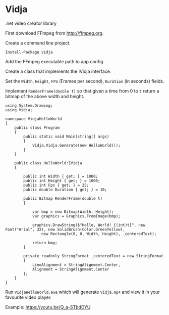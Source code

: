# Vidja
.net video creator library

First download FFmpeg from http://ffmpeg.org.

Create a command line project.

    Install-Package vidja

Add the FFmpeg executable path to app.config

Create a class that implements the IVidja interface.

Set the `Width`, `Height`, `FPS` (Frames per second), `Duration` (in seconds) fields.

Implement `RenderFrame(double t)` so that given a time from 0 to `t` return a bitmap of the above width and height.

    using System.Drawing;
    using Vidja;

    namespace VidjaHelloWorld
    {
        public class Program
        {
            public static void Main(string[] args)
            {
                Vidja.Vidja.Generate(new HelloWorld());
            }
        }

        public class HelloWorld:IVidja
        {

            public int Width { get; } = 1000;
            public int Height { get; } = 1000;
            public int Fps { get; } = 25;
            public double Duration { get; } = 10;

            public Bitmap RenderFrame(double t)
            {

                var bmp = new Bitmap(Width, Height);
                var graphics = Graphics.FromImage(bmp);

                graphics.DrawString($"Hello, World! {(int)t}", new Font("Arial", 32), new SolidBrush(Color.GreenYellow),
                    new Rectangle(0, 0, Width, Height), _centeredText);

                return bmp;
            }

            private readonly StringFormat _centeredText = new StringFormat
            {
                LineAlignment = StringAlignment.Center,
                Alignment = StringAlignment.Center
            };
        }
    }

Run `VidjaHelloWorld.exe` which will generate `Vidja.mp4` and view it in your favourite video player.

Example: https://youtu.be/Q_a-STbdDYU
